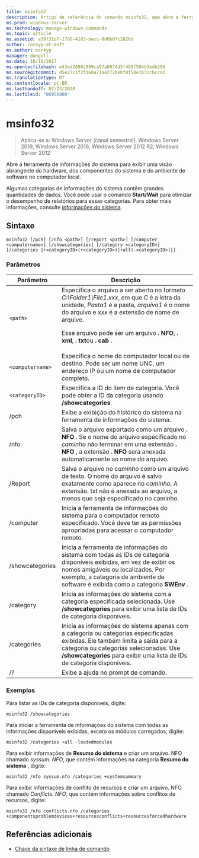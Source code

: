 ```yaml
---
title: msinfo32
description: Artigo de referência do comando msinfo32, que abre a ferramenta de informações do sistema para exibir uma visão abrangente do hardware, dos componentes do sistema e do ambiente de software no computador local.
ms.prod: windows-server
ms.technology: manage-windows-commands
ms.topic: article
ms.assetid: a38f31d7-1766-4103-becc-9d0b87c2826d
author: coreyp-at-msft
ms.author: coreyp
manager: dongill
ms.date: 10/16/2017
ms.openlocfilehash: e43ed2680c099ca97a0074d5f460f504b3edb298
ms.sourcegitcommit: d5e27c1f2f168a71ae272bebf8f50e1b3ccbcca3
ms.translationtype: MT
ms.contentlocale: pt-BR
ms.lasthandoff: 07/23/2020
ms.locfileid: "86956808"
---
```

# <a name="msinfo32"></a>msinfo32

> Aplica-se a: Windows Server (canal semestral), Windows Server 2019, Windows Server 2016, Windows Server 2012 R2, Windows Server 2012

Abre a ferramenta de informações do sistema para exibir uma visão abrangente do hardware, dos componentes do sistema e do ambiente de software no computador local.

Algumas categorias de informações do sistema contêm grandes quantidades de dados. Você pode usar o comando **Start/Wait** para otimizar o desempenho de relatórios para essas categorias. Para obter mais informações, consulte [informações do sistema](/previous-versions/windows/it-pro/windows-server-2003/cc783305(v=ws.10)).

## <a name="syntax"></a>Sintaxe

```
msinfo32 [/pch] [/nfo <path>] [/report <path>] [/computer <computername>] [/showcategories] [/category <categoryID>] [/categories {+<categoryID>(+<categoryID>)|+all(-<categoryID>)}]
```

### <a name="parameters"></a>Parâmetros

| Parâmetro | Descrição |
| --------- | ----------- |
| `<path>` | Especifica o arquivo a ser aberto no formato *C:\Folder1\File1.xxx*, em que *C* é a letra da unidade, *Pasta1* é a pasta, *arquivo1* é o nome do arquivo e *xxx* é a extensão de nome de arquivo.<p>Esse arquivo pode ser um arquivo **. NFO**, **. xml**, **. txt**ou **. cab** . |
| `<computername>` | Especifica o nome do computador local ou de destino. Pode ser um nome UNC, um endereço IP ou um nome de computador completo. |
| `<categoryID>` | Especifica a ID do item de categoria. Você pode obter a ID da categoria usando **/showcategories**. |
| /pch | Exibe a exibição do histórico do sistema na ferramenta de informações do sistema. |
| /nfo | Salva o arquivo exportado como um arquivo **. NFO** . Se o nome do arquivo especificado no *caminho* não terminar em uma extensão **. NFO** , a extensão **. NFO** será anexada automaticamente ao nome do arquivo. |
| /Report | Salva o arquivo no *caminho* como um arquivo de texto. O nome do arquivo é salvo exatamente como aparece no *caminho*. A extensão. txt não é anexada ao arquivo, a menos que seja especificado no caminho. |
| /computer | Inicia a ferramenta de informações do sistema para o computador remoto especificado. Você deve ter as permissões apropriadas para acessar o computador remoto. |
| /showcategories | Inicia a ferramenta de informações do sistema com todas as IDs de categoria disponíveis exibidas, em vez de exibir os nomes amigáveis ou localizados. Por exemplo, a categoria de ambiente de software é exibida como a categoria **SWEnv** . |
| /category | Inicia as informações do sistema com a categoria especificada selecionada. Use **/showcategories** para exibir uma lista de IDs de categoria disponíveis. |
| /categories | Inicia as informações do sistema apenas com a categoria ou categorias especificadas exibidas. Ele também limita a saída para a categoria ou categorias selecionadas. Use **/showcategories** para exibir uma lista de IDs de categoria disponíveis. |
| /? | Exibe a ajuda no prompt de comando. |

### <a name="examples"></a>Exemplos

Para listar as IDs de categoria disponíveis, digite:

```
msinfo32 /showcategories
```

Para iniciar a ferramenta de informações do sistema com todas as informações disponíveis exibidas, exceto os módulos carregados, digite:

```
msinfo32 /categories +all -loadedmodules
```

Para exibir informações de **Resumo do sistema** e criar um arquivo. NFO chamado *syssum. NFO*, que contém informações na categoria **Resumo do sistema** , digite:

```
msinfo32 /nfo syssum.nfo /categories +systemsummary
```

Para exibir informações de conflito de recursos e criar um arquivo. NFO chamado *Conflicts. NFO*, que contém informações sobre conflitos de recursos, digite:

```
msinfo32 /nfo conflicts.nfo /categories +componentsproblemdevices+resourcesconflicts+resourcesforcedhardware
```

## <a name="additional-references"></a>Referências adicionais

- [Chave da sintaxe de linha de comando](command-line-syntax-key.md)
